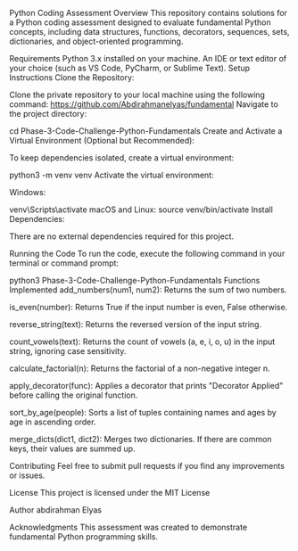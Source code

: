 Python Coding Assessment
Overview
This repository contains solutions for a Python coding assessment designed to evaluate fundamental Python concepts, including data structures, functions, decorators, sequences, sets, dictionaries, and object-oriented programming.

Requirements
Python 3.x installed on your machine.
An IDE or text editor of your choice (such as VS Code, PyCharm, or Sublime Text).
Setup Instructions
Clone the Repository:

Clone the private repository to your local machine using the following command:
https://github.com/Abdirahmanelyas/fundamental
Navigate to the project directory:

cd Phase-3-Code-Challenge-Python-Fundamentals
Create and Activate a Virtual Environment (Optional but Recommended):

To keep dependencies isolated, create a virtual environment:

python3 -m venv venv
Activate the virtual environment:

Windows:

venv\Scripts\activate
macOS and Linux:
source venv/bin/activate
Install Dependencies:

There are no external dependencies required for this project.

Running the Code
To run the code, execute the following command in your terminal or command prompt:

python3 Phase-3-Code-Challenge-Python-Fundamentals
Functions Implemented
add_numbers(num1, num2): Returns the sum of two numbers.

is_even(number): Returns True if the input number is even, False otherwise.

reverse_string(text): Returns the reversed version of the input string.

count_vowels(text): Returns the count of vowels (a, e, i, o, u) in the input string, ignoring case sensitivity.

calculate_factorial(n): Returns the factorial of a non-negative integer n.

apply_decorator(func): Applies a decorator that prints "Decorator Applied" before calling the original function.

sort_by_age(people): Sorts a list of tuples containing names and ages by age in ascending order.

merge_dicts(dict1, dict2): Merges two dictionaries. If there are common keys, their values are summed up.

Contributing
Feel free to submit pull requests if you find any improvements or issues.

License
This project is licensed under the MIT License

Author
abdirahman Elyas

Acknowledgments
This assessment was created to demonstrate fundamental Python programming skills.